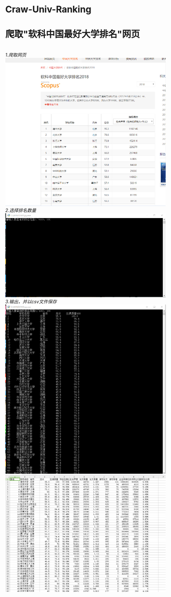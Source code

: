 # Craw-Univ-Ranking
<h1>爬取"软科中国最好大学排名"网页</h1><br>
<i>1.爬取网页</i><br>
<img src=https://github.com/zzzhongshuo/Craw-Univ-Ranking/raw/master/images/1.png><br>
<i>2.选择排名数量</i><br>
<img src=https://github.com/zzzhongshuo/Craw-Univ-Ranking/raw/master/images/2.png><br>
<i>3.输出，并以csv文件保存</i><br>
<img src=https://github.com/zzzhongshuo/Craw-Univ-Ranking/raw/master/images/3.png><br>
<img src=https://github.com/zzzhongshuo/Craw-Univ-Ranking/raw/master/images/4.png><br>
